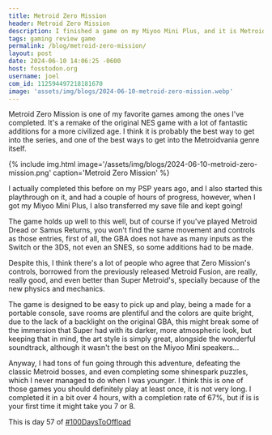 ```yaml
---
title: Metroid Zero Mission
header: Metroid Zero Mission
description: I finished a game on my Miyoo Mini Plus, and it is Metroid Zero Mission! A game I've already played, but I decided to go back where it all started.
tags: gaming review game
permalink: /blog/metroid-zero-mission/
layout: post
date: 2024-06-10 14:06:25 -0600
host: fosstodon.org
username: joel
com_id: 112594497218181670
image: 'assets/img/blogs/2024-06-10-metroid-zero-mission.webp'
---
```


Metroid Zero Mission is one of my favorite games among the ones I've completed. It's a remake of the original NES game with a lot of fantastic additions for a more civilized age. I think it is probably the best way to get into the series, and one of the best ways to get into the Metroidvania genre itself.

{% include img.html image='/assets/img/blogs/2024-06-10-metroid-zero-mission.png' caption='Metroid Zero Mission' %}

I actually completed this before on my PSP years ago, and I also started this playthrough on it, and had a couple of hours of progress, however, when I got my Miyoo Mini Plus, I also transferred my save file and kept going!

The game holds up well to this well, but of course if you've played Metroid Dread or Samus Returns, you won't find the same movement and controls as those entries, first of all, the GBA does not have as many inputs as the Switch or the 3DS, not even an SNES, so some additions had to be made.

Despite this, I think there's a lot of people who agree that Zero Mission's controls, borrowed from the previously released Metroid Fusion, are really, really good, and even better than Super Metroid's, specially because of the new physics and mechanics.

The game is designed to be easy to pick up and play, being a made for a portable console, save rooms are plentiful and the colors are quite bright, due to the lack of a backlight on the original GBA, this might break some of the immersion that Super had with its darker, more atmospheric look, but keeping that in mind, the art style is simply great, alongside the wonderful soundtrack, although it wasn't the best on the Miyoo Mini speakers...

Anyway, I had tons of fun going through this adventure, defeating the classic Metroid bosses, and even completing some shinespark puzzles, which I never managed to do when I was younger. I think this is one of those games you should definitely play at least once, it is not very long. I completed it in a bit over 4 hours, with a completion rate of 67%, but if is is your first time it might take you 7 or 8.

This is day 57 of [#100DaysToOffload](https://100daystooffload.com)
